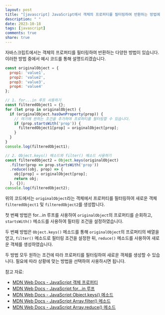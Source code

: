```yaml
---
layout: post
title: "[javascript] JavaScript에서 객체의 프로퍼티를 필터링하여 반환하는 방법에 대해 알려주세요."
description: " "
date: 2023-10-18
tags: [javascript]
comments: true
share: true
---
```


자바스크립트에서는 객체의 프로퍼티를 필터링하여 반환하는 다양한 방법이 있습니다. 이러한 방법 중에서 예시 코드를 통해 설명드리겠습니다.

```javascript
const originalObject = {
  prop1: 'value1',
  prop2: 'value2',
  prop3: 'value3',
  prop4: 'value4'
};

// 1. for...in 루프 사용하기
const filteredObject1 = {};
for (let prop in originalObject) {
  if (originalObject.hasOwnProperty(prop)) {
    // 여기에 원하는 조건을 추가하여 프로퍼티를 필터링할 수 있습니다.
    if (prop.startsWith('prop')) {
      filteredObject1[prop] = originalObject[prop];
    }
  }
}
console.log(filteredObject1);

// 2. Object.keys() 메소드와 filter() 메소드 사용하기
const filteredObject2 = Object.keys(originalObject)
  .filter(prop => prop.startsWith('prop'))
  .reduce((obj, prop) => {
    obj[prop] = originalObject[prop];
    return obj;
  }, {});
console.log(filteredObject2);
```

위의 코드에서는 `originalObject`라는 객체에서 프로퍼티를 필터링하여 새로운 객체 `filteredObject1` 및 `filteredObject2`를 생성합니다.

첫 번째 방법은 for...in 루프를 사용하여 `originalObject`의 프로퍼티를 순회하고, `startsWith()` 메소드를 사용하여 필터링 조건을 설정하였습니다.

두 번째 방법은 `Object.keys()` 메소드를 통해 `originalObject`의 프로퍼티의 배열을 얻고, `filter()` 메소드로 필터링 조건을 설정한 뒤, `reduce()` 메소드를 사용하여 새로운 객체를 생성하였습니다.

두 방법 모두 원하는 조건에 따라 프로퍼티를 필터링하여 새로운 객체를 생성할 수 있습니다. 필요에 따라 상황에 맞는 방법을 선택하여 사용하시면 됩니다.

참고 자료:
- [MDN Web Docs - JavaScript 객체 프로퍼티](https://developer.mozilla.org/ko/docs/Learn/JavaScript/Objects)
- [MDN Web Docs - JavaScript for...in 루프](https://developer.mozilla.org/ko/docs/Web/JavaScript/Reference/Statements/for...in)
- [MDN Web Docs - JavaScript Object.keys() 메소드](https://developer.mozilla.org/ko/docs/Web/JavaScript/Reference/Global_Objects/Object/keys)
- [MDN Web Docs - JavaScript Array.filter() 메소드](https://developer.mozilla.org/ko/docs/Web/JavaScript/Reference/Global_Objects/Array/filter)
- [MDN Web Docs - JavaScript Array.reduce() 메소드](https://developer.mozilla.org/ko/docs/Web/JavaScript/Reference/Global_Objects/Array/Reduce)